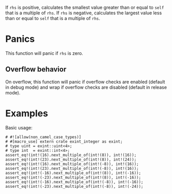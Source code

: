 If `rhs` is positive, calculates the smallest value greater than or equal to
`self` that is a multiple of `rhs`. If `rhs` is negative, calculates the largest
value less than or equal to `self` that is a multiple of `rhs`.

# Panics

This function will panic if `rhs` is zero.

## Overflow behavior

On overflow, this function will panic if overflow checks are enabled (default in
debug mode) and wrap if overflow checks are disabled (default in release mode).

# Examples

Basic usage:

```
# #![allow(non_camel_case_types)]
# #[macro_use] extern crate exint_integer as exint;
# type uint = exint::uint<4>;
# type int  = exint::int<4>;
assert_eq!(int!(16).next_multiple_of(int!(8)), int!(16));
assert_eq!(int!(23).next_multiple_of(int!(8)), int!(24));
assert_eq!(int!(16).next_multiple_of(int!(-8)), int!(16));
assert_eq!(int!(23).next_multiple_of(int!(-8)), int!(16));
assert_eq!(int!(-16).next_multiple_of(int!(8)), int!(-16));
assert_eq!(int!(-23).next_multiple_of(int!(8)), int!(-16));
assert_eq!(int!(-16).next_multiple_of(int!(-8)), int!(-16));
assert_eq!(int!(-23).next_multiple_of(int!(-8)), int!(-24));
```
